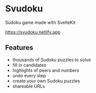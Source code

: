 # Svudoku

Sudoku game made with SvelteKit

https://svudoku.netlify.app

## Features

- thousands of Sudoku puzzles to solve
- fill in candidates
- highlights of peers and numbers
- undo every step
- create your own Sudoku puzzles
- shareable URLs
